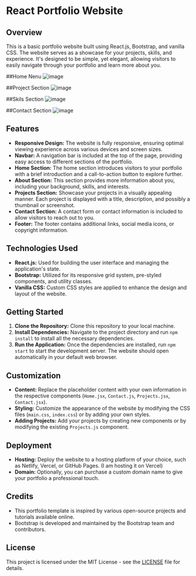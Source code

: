 # React Portfolio Website

## Overview
This is a basic portfolio website built using React.js, Bootstrap, and vanilla CSS. The website serves as a showcase for your projects, skills, and experience. It's designed to be simple, yet elegant, allowing visitors to easily navigate through your portfolio and learn more about you.

##Home Nenu
![image](https://github.com/allaboutraj/Portfolio/assets/49842899/7fdaf115-fb62-4bc3-b741-d4807257246a)

##Project Section
![image](https://github.com/allaboutraj/Portfolio/assets/49842899/a203b290-8f34-45e2-b4cd-543a5f8d9e9c)

##Skils Section
![image](https://github.com/allaboutraj/Portfolio/assets/49842899/3684c937-a05e-463d-8afa-75fd4596e7d3)

##Contact Section
![image](https://github.com/allaboutraj/Portfolio/assets/49842899/9809eefb-39b4-4a74-9206-383fb6cb1b80)



## Features
- **Responsive Design:** The website is fully responsive, ensuring optimal viewing experience across various devices and screen sizes.
- **Navbar:** A navigation bar is included at the top of the page, providing easy access to different sections of the portfolio.
- **Home Section:** The home section introduces visitors to your portfolio with a brief introduction and a call-to-action button to explore further.
- **About Section:** This section provides more information about you, including your background, skills, and interests.
- **Projects Section:** Showcase your projects in a visually appealing manner. Each project is displayed with a title, description, and possibly a thumbnail or screenshot.
- **Contact Section:** A contact form or contact information is included to allow visitors to reach out to you.
- **Footer:** The footer contains additional links, social media icons, or copyright information.

## Technologies Used
- **React.js:** Used for building the user interface and managing the application's state.
- **Bootstrap:** Utilized for its responsive grid system, pre-styled components, and utility classes.
- **Vanilla CSS:** Custom CSS styles are applied to enhance the design and layout of the website.

## Getting Started
1. **Clone the Repository:** Clone this repository to your local machine.
2. **Install Dependencies:** Navigate to the project directory and run `npm install` to install all the necessary dependencies.
3. **Run the Application:** Once the dependencies are installed, run `npm start` to start the development server. The website should open automatically in your default web browser.

## Customization
- **Content:** Replace the placeholder content with your own information in the respective components (`Home.jsx`, `Contact.js`, `Projects.jsx`, `Contact.jsx`).
- **Styling:** Customize the appearance of the website by modifying the CSS files (`main.css`, `index.css`) or by adding your own styles.
- **Adding Projects:** Add your projects by creating new components or by modifying the existing `Projects.js` component.

## Deployment
- **Hosting:** Deploy the website to a hosting platform of your choice, such as Netlify, Vercel, or GitHub Pages. (I am hosting it on Vercel)
- **Domain:** Optionally, you can purchase a custom domain name to give your portfolio a professional touch.

## Credits
- This portfolio template is inspired by various open-source projects and tutorials available online.
- Bootstrap is developed and maintained by the Bootstrap team and contributors.

## License
This project is licensed under the MIT License - see the [LICENSE](LICENSE) file for details.
